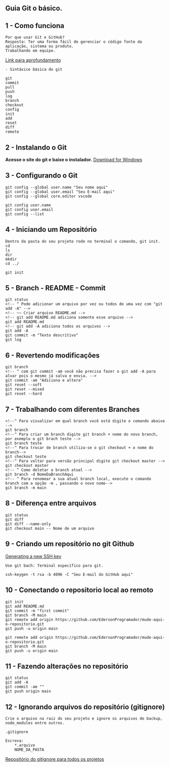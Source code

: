 ## Guia Git o básico.

## 1 - Como funciona
    Por que usar Git e GitHub?
    Resposta: Ter uma forma fácil de gerenciar o código fonte da aplicação, sistema ou produto.
    Trabalhando em equipe.
 <a href="https://www.alura.com.br/artigos/o-que-e-git-github" target="_blank">Link para aprofundamento</a>
    

    - Sintáxice básica do git

    git
    commit
    pull
    push
    log
    branch
    checkout
    config
    init
    add
    reset
    diff
    remote

## 2 - Instalando o Git
<b>Acesse o site do git e baixe o instalador.</b>
<a href="https://git-scm.com/" target="_blank">Download for Windows</a>


## 3 - Configurando o Git
    git config --global user.name "Seu nome aqui"
    git config --global user.email "Seu E-mail aqui"
    git config --global core.editor vscode

    git config user.name
    git config user.email
    git config --list

## 4 - Iniciando um Repositório
    Dentro da pasta do seu projeto rode no terminal o comando, git init.
    cd
    ls
    dir
    mkdir
    cd ../

    git init

## 5 - Branch - README - Commit
    git status
    <!-- ^ Pode adicionar um arquivo por vez ou todos de uma vez com "git add -A" -->
    <!-- ~~ Criar arquivo README.md -->
    <!-- git add README.md adiciona somente esse arquivo -->
    git add README.md
    <!-- git add -A adiciona todos os arquivos -->
    git add -A
    git commit -m "Texto descritivo"
    git log

## 6 - Revertendo modificações
    git branch
    <!-- ^ com git commit -am você não precisa fazer o git add -A para alvar pois o mesmo já salva e envia. -->
    git commit -am "Adiciona e altera"
    git reset --soft
    git reset --mixed
    git reset --hard

## 7 - Trabalhando com diferentes Branches

    <!--^ Para visualizar em qual branch você está digite o comando abaixo -->
    git branch
    <!--^ Para criar um branch digite git branch + nome do novo branch, por exemplo o git brach teste -->
    git branch teste
    <!--^ Para trocar de branch utiliza-se o git checkout + o nome do branch-->
    git checkout teste
    <!--^ Para voltar para versão principal digite git checkout master -->
    git checkout master
    <!-- ^ Como deletar a branch atual -->
    git branch -d NomeDaBranchAqui
    <!-- ^ Para renomear a sua atual branch local, execute o comando branch com a opção -m , passando o novo nome-->
    git branch -m main


## 8 - Diferença entre arquivos

<!-- * Saber quais arquivos foram adicionados, alterado, ou deletados antes de comitar os arquivos. -->
    git status
    git diff
    git diff --name-only
    git checkout main -- Nome de um arquivo

## 9 - Criando um repositório no git Github

<!-- * Generating a new SSH key and adding it to the ssh-agent for windowns -->

  <a href="https://docs.github.com/pt/authentication/connecting-to-github-with-ssh/generating-a-new-ssh-key-and-adding-it-to-the-ssh-agent#platform-windows">Generating a new SSH key</a>

    Use git bach: Terminal específico para git.

    ssh-keygen -t rsa -b 4096 -C "Seu E-mail do GitHub aqui"


## 10 - Conectando o repositorio local ao remoto

<!-- ^ …or create a new repository on the command line -->

    git init
    git add README.md
    git commit -m "first commit"
    git branch -M main
    git remote add origin https://github.com/EdersonProgramador/mude-aqui-o-repositorio.git
    git push -u origin main

<!-- ^ …or push an existing repository from the command line -->

    git remote add origin https://github.com/EdersonProgramador/mude-aqui-o-repositorio.git
    git branch -M main
    git push -u origin main


## 11 - Fazendo alterações no repositório

    git status
    git add -A
    git commit -am ""
    git push origin main

## 12 - Ignorando arquivos do repositório (gitignore)
    
    Crie o arquivo na raiz do seu projeto e ignore os arquivos de backup, node_modules entre outros.
    
    .gitignore

    Escreva:
        *.arquivo
        NOME_DA_PASTA

<a href="https://github.com/github/gitignore" target="_blank">Repositório do gitignore para todos os projetos</a>